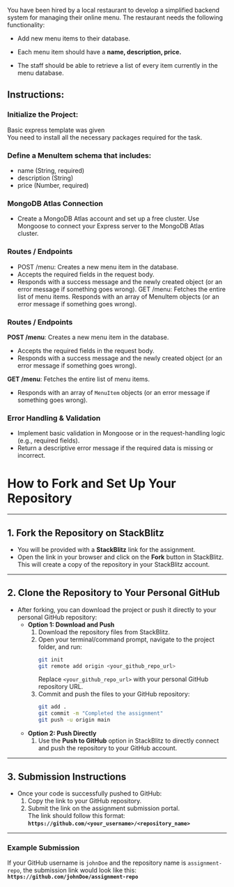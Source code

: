 You have been hired by a local restaurant to develop a simplified backend system for managing their online menu. The restaurant needs the following functionality:

- Add new menu items to their database.

- Each menu item should have a **name, description, price.**

- The staff should be able to retrieve a list of every item currently in the menu database.  

## Instructions:

### Initialize the Project:

Basic express template was given  
You need to install all the necessary packages required for the task.

### Define a MenuItem schema that includes:
- name (String, required)
- description (String)
- price (Number, required)

### MongoDB Atlas Connection

- Create a MongoDB Atlas account and set up a free cluster.
Use Mongoose to connect your Express server to the MongoDB Atlas cluster.

### Routes / Endpoints

- POST /menu: Creates a new menu item in the database.
- Accepts the required fields in the request body.
- Responds with a success message and the newly created object (or an error message if something goes wrong).
GET /menu: Fetches the entire list of menu items.
Responds with an array of MenuItem objects (or an error message if something goes wrong).

### Routes / Endpoints

**POST /menu**: Creates a new menu item in the database.
- Accepts the required fields in the request body.
- Responds with a success message and the newly created object (or an error message if something goes wrong).

**GET /menu**: Fetches the entire list of menu items.
- Responds with an array of `MenuItem` objects (or an error message if something goes wrong).

### Error Handling & Validation

- Implement basic validation in Mongoose or in the request-handling logic (e.g., required fields).
- Return a descriptive error message if the required data is missing or incorrect.


# **How to Fork and Set Up Your Repository**

---

## **1. Fork the Repository on StackBlitz**

- You will be provided with a **StackBlitz** link for the assignment.
- Open the link in your browser and click on the **Fork** button in StackBlitz.  
  This will create a copy of the repository in your StackBlitz account.

---

## **2. Clone the Repository to Your Personal GitHub**

- After forking, you can download the project or push it directly to your personal GitHub repository:
  - **Option 1: Download and Push**
    1. Download the repository files from StackBlitz.
    2. Open your terminal/command prompt, navigate to the project folder, and run:
       ```bash
       git init
       git remote add origin <your_github_repo_url>
       ```
       Replace `<your_github_repo_url>` with your personal GitHub repository URL.
    3. Commit and push the files to your GitHub repository:
       ```bash
       git add .
       git commit -m "Completed the assignment"
       git push -u origin main
       ```
  - **Option 2: Push Directly**
    1. Use the **Push to GitHub** option in StackBlitz to directly connect and push the repository to your GitHub account.

---

## **3. Submission Instructions**

- Once your code is successfully pushed to GitHub:
  1. Copy the link to your GitHub repository.
  2. Submit the link on the assignment submission portal.  
     The link should follow this format:  
     **`https://github.com/<your_username>/<repository_name>`**

---

### **Example Submission**

If your GitHub username is `johnDoe` and the repository name is `assignment-repo`, the submission link would look like this:  
**`https://github.com/johnDoe/assignment-repo`**
